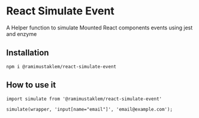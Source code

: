 # React Simulate Event

A Helper function to simulate Mounted React components events using jest and enzyme

## Installation

`npm i @ramimustaklem/react-simulate-event`

## How to use it

`import simulate from '@ramimustaklem/react-simulate-event'`

`simulate(wrapper, 'input[name="email"]', 'email@example.com');`
